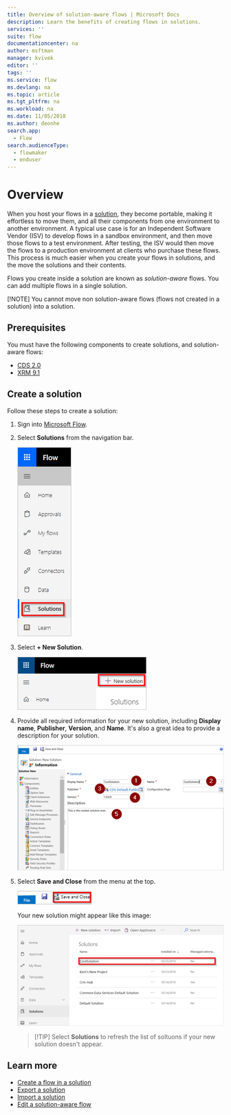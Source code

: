 ```yaml
---
title: Overview of solution-aware flows | Microsoft Docs
description: Learn the benefits of creating flows in solutions.
services: ''
suite: flow
documentationcenter: na
author: msftman
manager: kvivek
editor: ''
tags: ''
ms.service: flow
ms.devlang: na
ms.topic: article
ms.tgt_pltfrm: na
ms.workload: na
ms.date: 11/05/2018
ms.author: deonhe
search.app: 
  - Flow
search.audienceType: 
  - flowmaker
  - enduser
---
```


# Overview

When you host your flows in a [solution](), they become portable, making it effortless to move them, and all their components from one environment to another environment. A typical use case is for an Independent Software Vendor (ISV) to develop flows in a sandbox environment, and then move those flows to a test environment. After testing, the ISV would then move the flows to a production environment at clients who purchase these flows. This process is much easier when you create your flows in solutions, and the move the solutions and their contents.

Flows you create inside a solution are known as *solution-aware* flows. You can add multiple flows in a single solution.

[!NOTE] You cannot move non solution-aware flows (flows not created in a solution) into a solution.

## Prerequisites

You must have the following components to create solutions, and solution-aware flows:

* [CDS 2.0](https://docs.microsoft.com/powerapps/maker/common-data-service/data-platform-intro)
* [XRM 9.1]()

## Create a solution

Follow these steps to create a solution:

1. Sign into [Microsoft Flow](https://flow.microsoft.com).
1. Select **Solutions** from the navigation bar.

    ![](./media/overview-solution-flows/select-solutions-from-left-nav.png)
1. Select **+ New Solution**.

    ![](./media/overview-solution-flows/select-new-solution.png)

1. Provide all required information for your new solution, including **Display name**, **Publisher**, **Version**, and **Name**. It's also a great idea to provide a description for your solution.

    ![](./media/overview-solution-flows/new-solution.png)

1. Select **Save and Close** from the menu at the top.

    ![](./media/overview-solution-flows/save-and-close-solution.png)

    Your new solution might appear like this image:

    ![](./media/overview-solution-flows/new-solution-created.png)

    > [!TIP] Select **Solutions** to refresh the list of soltuons if your new solution doesn't appear.

## Learn more

* [Create a flow in a solution](./create-flow-solution.md)
* [Export a solution](./export-flow-solution.md)
* [Import a solution](./import-flow-solution.md)
* [Edit a solution-aware flow](./edit-solution-aware-flow.md)